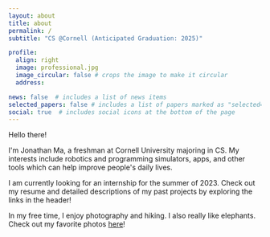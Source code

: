 ```yaml
---
layout: about
title: about
permalink: /
subtitle: "CS @Cornell (Anticipated Graduation: 2025)"

profile:
  align: right
  image: professional.jpg
  image_circular: false # crops the image to make it circular
  address: 

news: false  # includes a list of news items
selected_papers: false # includes a list of papers marked as "selected={true}"
social: true  # includes social icons at the bottom of the page
---
```


Hello there!

I'm Jonathan Ma, a freshman at Cornell University majoring in CS. My interests include robotics and programming simulators, apps, and other tools which can help improve people's daily lives.

I am currently looking for an internship for the summer of 2023. Check out my resume and detailed descriptions of my past projects by exploring the links in the header!

In my free time, I enjoy photography and hiking. I also really like elephants. Check out my favorite photos [here](https://www.flickr.com/photos/196752228@N08/)!